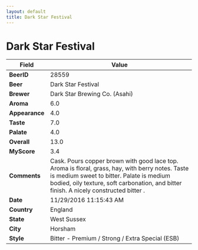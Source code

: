 ```yaml
---
layout: default
title: Dark Star Festival
---
```


# Dark Star Festival

| Field         | Value     |
|---------------|-----------|
| **BeerID** | 28559 |
| **Beer** | Dark Star Festival |
| **Brewer** | Dark Star Brewing Co. (Asahi) |
| **Aroma** | 6.0 |
| **Appearance** | 4.0 |
| **Taste** | 7.0 |
| **Palate** | 4.0 |
| **Overall** | 13.0 |
| **MyScore** | 3.4 |
| **Comments** | Cask. Pours copper brown with good lace top. Aroma is floral, grass, hay, with berry notes. Taste is medium sweet to bitter. Palate is medium bodied, oily texture, soft carbonation, and bitter finish. A nicely constructed bitter . |
| **Date** | 11/29/2016 11:15:43 AM |
| **Country** | England |
| **State** | West Sussex |
| **City** | Horsham |
| **Style** | Bitter - Premium / Strong / Extra Special (ESB) |
